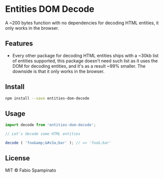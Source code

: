 # Entities DOM Decode

A ~200 bytes function with no dependencies for decoding HTML entities, it only works in the browser.

## Features

- Every other package for decoding HTML entities ships with a ~30kb list of entities supported, this package doesn't need such list as it uses the DOM for decoding entities, and it's as a result ~99% smaller. The downside is that it only works in the browser.

## Install

```sh
npm install --save entities-dom-decode
```

## Usage

```ts
import decode from 'entities-dom-decode';

// Let's decode some HTML entities

decode ( 'foo&amp;&#x3a;bar' ); // => 'foo&:bar'
```

## License

MIT © Fabio Spampinato
